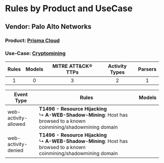 Rules by Product and UseCase
============================
Vendor: Palo Alto Networks
--------------------------
### Product: [Prisma Cloud](../ds_palo_alto_networks_prisma_cloud.md)
### Use-Case: [Cryptomining](../../../../UseCases/uc_cryptomining.md)

| Rules | Models | MITRE ATT&CK® TTPs | Activity Types | Parsers |
|:-----:|:------:|:------------------:|:--------------:|:-------:|
|   1   |   0    |         3          |       2        |    1    |

| Event Type    | Rules    | Models |
| ---- | ---- | ------ |
| web-activity-allowed | <b>T1496 - Resource Hijacking</b><br> ↳ <b>A-WEB-Shadow-Mining</b>: Host has browsed to a known coinmining/shadowmining domain |        |
| web-activity-denied  | <b>T1496 - Resource Hijacking</b><br> ↳ <b>A-WEB-Shadow-Mining</b>: Host has browsed to a known coinmining/shadowmining domain |        |